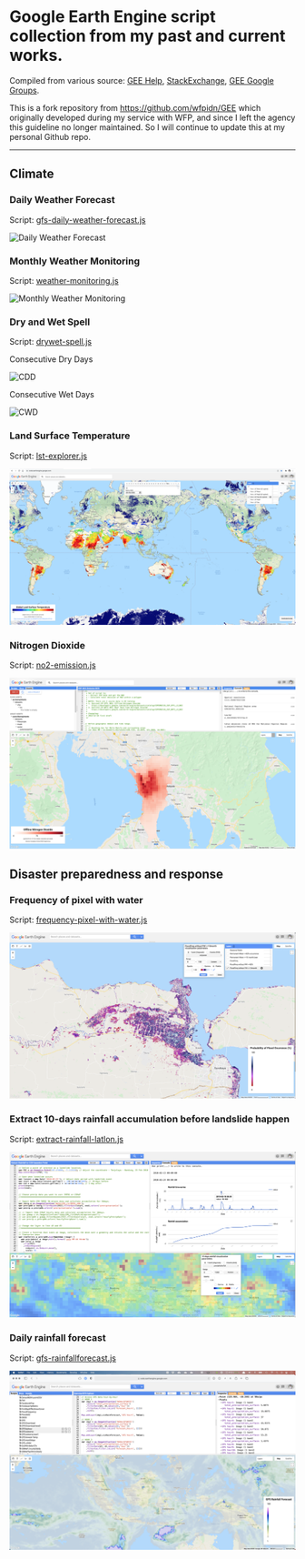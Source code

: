 # Google Earth Engine script collection from my past and current works. 
Compiled from various source: [GEE Help](https://developers.google.com/earth-engine/), [StackExchange](https://gis.stackexchange.com/questions/tagged/google-earth-engine), [GEE Google Groups](https://groups.google.com/forum/#!forum/google-earth-engine-developers).

This is a fork repository from https://github.com/wfpidn/GEE which originally developed during my service with WFP, and since I left the agency this guideline no longer maintained. So I will continue to update this at my personal Github repo.

------------

## Climate
### Daily Weather Forecast
Script: [gfs-daily-weather-forecast.js](https://github.com/bennyistanto/gee/blob/master/script/gfs-daily-weather-forecast.js)

![Daily Weather Forecast](./img/dwf.png)

### Monthly Weather Monitoring
Script: [weather-monitoring.js](https://github.com/bennyistanto/gee/blob/master/script/weather-monitoring.js)

![Monthly Weather Monitoring](./img/mwm.png)

### Dry and Wet Spell
Script: [drywet-spell.js](https://github.com/bennyistanto/gee/blob/master/script/drywet-spell.js)

Consecutive Dry Days

![CDD](./img/cdd.png)

Consecutive Wet Days

![CWD](./img/cwd.png)

### Land Surface Temperature
Script: [lst-explorer.js](https://github.com/bennyistanto/gee/blob/master/script/lst-explorer.js)

![LST-explorer](./img/lst-explorer.png)

### Nitrogen Dioxide
Script: [no2-emission.js](https://github.com/bennyistanto/gee/blob/master/script/no2-emission.js)

![NO2-emission](./img/no2-emission.png)

## Disaster preparedness and response
### Frequency of pixel with water
Script: [frequency-pixel-with-water.js](https://github.com/bennyistanto/gee/blob/master/script/frequency-pixel-with-water.js)

![Flood frequency](./img/ff.png)

### Extract 10-days rainfall accumulation before landslide happen
Script: [extract-rainfall-latlon.js](https://github.com/bennyistanto/gee/blob/master/script/extract-rainfall-latlon.js)

![Rainfall 30min](./img/rain30min.png)

### Daily rainfall forecast
Script: [gfs-rainfallforecast.js](https://github.com/bennyistanto/gee/blob/master/script/gfs-rainfallforecast.js)

![GFS](./img/gfs.png)


